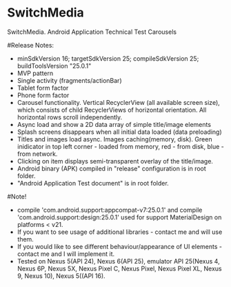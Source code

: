 # SwitchMedia
SwitchMedia. Android Application Technical Test Carousels

#Release Notes:
* minSdkVersion 16; targetSdkVersion 25; compileSdkVersion 25; buildToolsVersion "25.0.1"
* MVP pattern
* Single activity (fragments/actionBar)
* Tablet form factor
* Phone form factor
* Carousel functionality. Vertical RecyclerView (all available screen size), which consists of child RecyclerViews of horizontal orientation. All horizontal rows scroll independently.
* Async load and show a 2D data array of simple title/image elements
* Splash screens disappears when all initial data loaded (data preloading)
* Titles and images load async. Images caching(memory, disk). Green inidicator in top left corner - loaded from memory, red - from disk, blue - from network.
* Clicking on item displays semi-transparent overlay of the title/image.
* Android binary (APK) compiled in "release" configuration is in root folder.
* "Android Application Test document" is  in root folder.

#Note! 
* compile 'com.android.support:appcompat-v7:25.0.1' and compile 'com.android.support:design:25.0.1' used for support MaterialDesign on platforms < v21.
* If you want to see usage of additional libraries - contact me and will use them.
* If you would like to see different behaviour/appearance of UI elements - contact me and I will implement it.
* Tested on Nexus 5(API 24), Nexus 6(API 25), emulator API 25(Nexus 4, Nexus 6P, Nexus 5X, Nexus Pixel C, Nexus Pixel, Nexus Pixel XL, Nexus 9, Nexus 10), Nexus 5((API 16).
